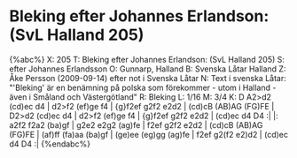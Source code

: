 # Bleking efter Johannes Erlandson: (SvL Halland 205)

{%abc%}
X: 205
T: Bleking efter Johannes Erlandson: (SvL Halland 205)
S: efter Johannes Erlandsson
O: Gunnarp, Halland
B: Svenska Låtar Halland
Z: Åke Persson (2009-09-14) efter not i Svenska Låtar
N: Text i svenska Låtar: "'Bleking' är en benämning på polska som förekommer - utom i Halland - även i Småland och Västergötland"
R: Bleking
L: 1/16
M: 3/4
K: D
A2>d2 (cd)ec d4 | d2>f2 (ef)ge f4 | {g}f2ef g2f2 e2d2 | (cd)cB (AB)AG (FG)FE |
D2>d2 (cd)ec d4 | d2>f2 (ef)ge f4 | {g}f2ef g2f2 e2d2 | (cd)ec d4 D4 :|
|: a2f2 f2a2 (ba)gf | g2e2 e2g2 (ag)fe | f2ef g2f2 e2d2 | (cd)cB (AB)AG (FG)FE |
(af)ff (fa)aa (ba)gf | (ge)ee (eg)gg (ag)fe | f2ef g2(f2 e2)d2 | (cd)ec d4 D4 :|
{%endabc%}
